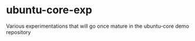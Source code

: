 # ubuntu-core-exp
Various experimentations that will go once mature in the ubuntu-core demo repository
